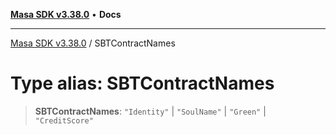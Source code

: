 [**Masa SDK v3.38.0**](../README.md) • **Docs**

***

[Masa SDK v3.38.0](../globals.md) / SBTContractNames

# Type alias: SBTContractNames

> **SBTContractNames**: `"Identity"` \| `"SoulName"` \| `"Green"` \| `"CreditScore"`
